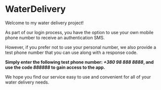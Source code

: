 # WaterDelivery

Welcome to my water delivery project!

As part of our login process, you have the option to use your own mobile phone number to receive an authentication SMS.

However, if you prefer not to use your personal number, we also provide a test phone number that you can use along with a response code.

**Simply enter the following test phone number: _+380 98 888 8888_, and use the code _888888_ to gain access to the app.**

We hope you find our service easy to use and convenient for all of your water delivery needs.
